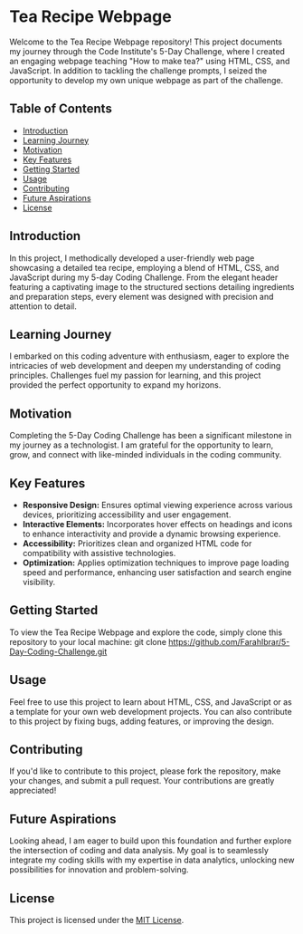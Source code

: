 # Tea Recipe Webpage

Welcome to the Tea Recipe Webpage repository! This project documents my journey through the Code Institute's 5-Day Challenge, where I created an engaging webpage teaching "How to make tea?" using HTML, CSS, and JavaScript. In addition to tackling the challenge prompts, I seized the opportunity to develop my own unique webpage as part of the challenge.

## Table of Contents

- [Introduction](#introduction)
- [Learning Journey](#learning-journey)
- [Motivation](#motivation)
- [Key Features](#key-features)
- [Getting Started](#getting-started)
- [Usage](#usage)
- [Contributing](#contributing)
- [Future Aspirations](#future-aspirations)
- [License](#license)

## Introduction

In this project, I methodically developed a user-friendly web page showcasing a detailed tea recipe, employing a blend of HTML, CSS, and JavaScript during my 5-day Coding Challenge. From the elegant header featuring a captivating image to the structured sections detailing ingredients and preparation steps, every element was designed with precision and attention to detail.

## Learning Journey

I embarked on this coding adventure with enthusiasm, eager to explore the intricacies of web development and deepen my understanding of coding principles. Challenges fuel my passion for learning, and this project provided the perfect opportunity to expand my horizons.

## Motivation

Completing the 5-Day Coding Challenge has been a significant milestone in my journey as a technologist. I am grateful for the opportunity to learn, grow, and connect with like-minded individuals in the coding community.

## Key Features

- **Responsive Design:** Ensures optimal viewing experience across various devices, prioritizing accessibility and user engagement.
- **Interactive Elements:** Incorporates hover effects on headings and icons to enhance interactivity and provide a dynamic browsing experience.
- **Accessibility:** Prioritizes clean and organized HTML code for compatibility with assistive technologies.
- **Optimization:** Applies optimization techniques to improve page loading speed and performance, enhancing user satisfaction and search engine visibility.

## Getting Started

To view the Tea Recipe Webpage and explore the code, simply clone this repository to your local machine:
git clone https://github.com/FarahIbrar/5-Day-Coding-Challenge.git


## Usage

Feel free to use this project to learn about HTML, CSS, and JavaScript or as a template for your own web development projects. You can also contribute to this project by fixing bugs, adding features, or improving the design.

## Contributing

If you'd like to contribute to this project, please fork the repository, make your changes, and submit a pull request. Your contributions are greatly appreciated!

## Future Aspirations

Looking ahead, I am eager to build upon this foundation and further explore the intersection of coding and data analysis. My goal is to seamlessly integrate my coding skills with my expertise in data analytics, unlocking new possibilities for innovation and problem-solving.

## License

This project is licensed under the [MIT License](LICENSE).
